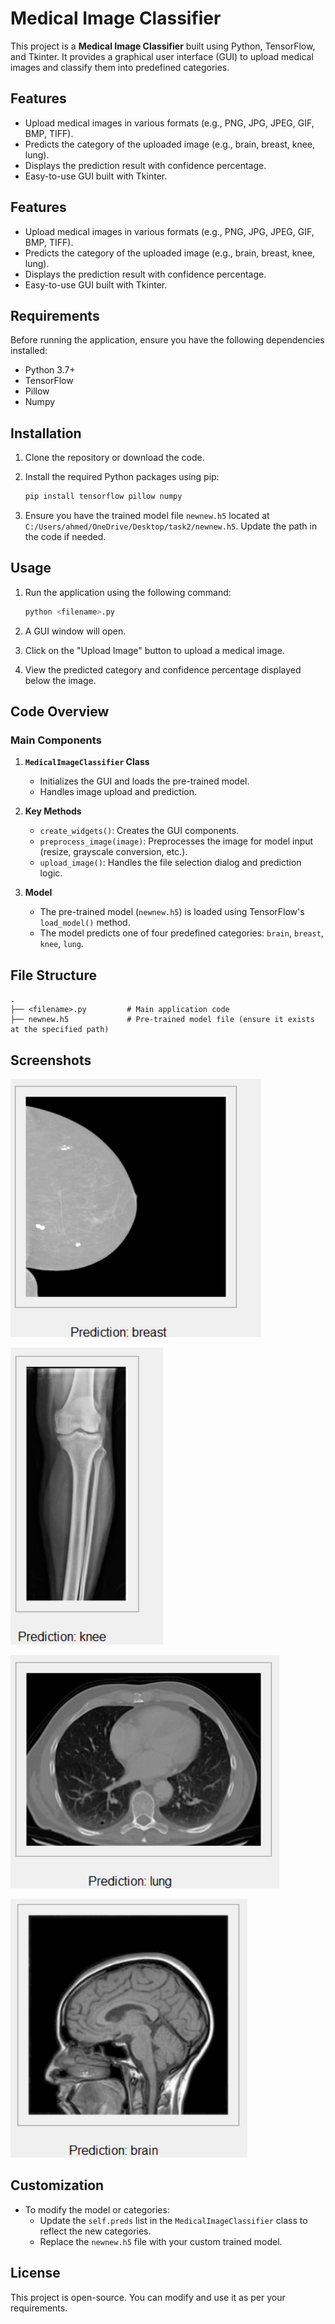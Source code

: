 # Medical Image Classifier

This project is a **Medical Image Classifier** built using Python, TensorFlow, and Tkinter. It provides a graphical user interface (GUI) to upload medical images and classify them into predefined categories.

## Features

- Upload medical images in various formats (e.g., PNG, JPG, JPEG, GIF, BMP, TIFF).
- Predicts the category of the uploaded image (e.g., brain, breast, knee, lung).
- Displays the prediction result with confidence percentage.
- Easy-to-use GUI built with Tkinter.

## Features

- Upload medical images in various formats (e.g., PNG, JPG, JPEG, GIF, BMP, TIFF).
- Predicts the category of the uploaded image (e.g., brain, breast, knee, lung).
- Displays the prediction result with confidence percentage.
- Easy-to-use GUI built with Tkinter.

## Requirements

Before running the application, ensure you have the following dependencies installed:

- Python 3.7+
- TensorFlow
- Pillow
- Numpy

## Installation

1. Clone the repository or download the code.
2. Install the required Python packages using pip:

   ```bash
   pip install tensorflow pillow numpy
   ```

3. Ensure you have the trained model file `newnew.h5` located at `C:/Users/ahmed/OneDrive/Desktop/task2/newnew.h5`. Update the path in the code if needed.

## Usage

1. Run the application using the following command:

   ```bash
   python <filename>.py
   ```

2. A GUI window will open.
3. Click on the "Upload Image" button to upload a medical image.
4. View the predicted category and confidence percentage displayed below the image.

## Code Overview

### Main Components

1. **`MedicalImageClassifier` Class**
   - Initializes the GUI and loads the pre-trained model.
   - Handles image upload and prediction.

2. **Key Methods**
   - `create_widgets()`: Creates the GUI components.
   - `preprocess_image(image)`: Preprocesses the image for model input (resize, grayscale conversion, etc.).
   - `upload_image()`: Handles the file selection dialog and prediction logic.

3. **Model**
   - The pre-trained model (`newnew.h5`) is loaded using TensorFlow's `load_model()` method.
   - The model predicts one of four predefined categories: `brain`, `breast`, `knee`, `lung`.

## File Structure

```plaintext
.
├── <filename>.py         # Main application code
├── newnew.h5             # Pre-trained model file (ensure it exists at the specified path)
```

## Screenshots

![Alt text](images/1.png)

![Alt text](images/2.png)

![Alt text](images/3.png)

![Alt text](images/4.png)


## Customization

- To modify the model or categories:
  - Update the `self.preds` list in the `MedicalImageClassifier` class to reflect the new categories.
  - Replace the `newnew.h5` file with your custom trained model.

## License

This project is open-source. You can modify and use it as per your requirements.

